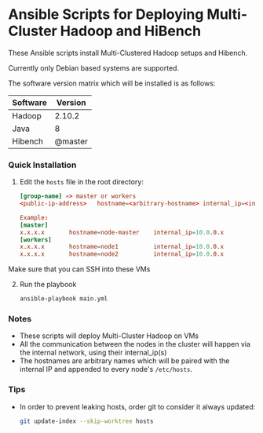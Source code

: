 # Ansible Scripts for Deploying Multi-Cluster Hadoop and HiBench

These Ansible scripts install Multi-Clustered Hadoop setups and Hibench.  

Currently only Debian based systems are supported.

The software version matrix which will be installed is as follows:

| Software | Version |
|----------|---------|
| Hadoop   | 2.10.2  |
| Java     | 8       |
| Hibench  | @master |

### Quick Installation
1. Edit the `hosts` file in the root directory:
    ```conf
    [group-name] => master or workers
    <public-ip-address>   hostname=<arbitrary-hostname> internal_ip=<internal-ip>

    Example:
    [master]
    x.x.x.x       hostname=node-master    internal_ip=10.0.0.x
    [workers]
    x.x.x.x       hostname=node1          internal_ip=10.0.0.x
    x.x.x.x       hostname=node2          internal_ip=10.0.0.x
    ```

Make sure that you can SSH into these VMs

2. Run the playbook
    ```bash
    ansible-playbook main.yml
    ```

### Notes
- These scripts will deploy Multi-Cluster Hadoop on VMs
- All the communication between the nodes in the cluster will happen via the internal network, using their internal_ip(s)
- The hostnames are arbitrary names which will be paired with the internal IP and appended to every node's `/etc/hosts`.

### Tips
- In order to prevent leaking hosts, order git to consider it always updated:
    ```bash
    git update-index --skip-worktree hosts
    ```
